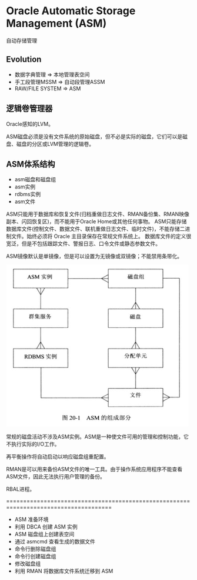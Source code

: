 # Oracle Automatic Storage Management (ASM)
自动存储管理

## Evolution

- 数据字典管理 => 本地管理表空间
- 手工段管理MSSM => 自动段管理ASSM
- RAW/FILE SYSTEM => ASM

## 逻辑卷管理器

Oracle感知的LVM。

ASM磁盘必须是没有文件系统的原始磁盘，但不必是实际的磁盘，它们可以是磁盘、磁盘的分区或LVM管理的逻辑卷。

## ASM体系结构

- asm磁盘和磁盘组
- asm实例
- rdbms实例
- asm文件

ASM只能用于数据库和恢复文件(归档重做日志文件、RMAN备份集、RMAN映像副本、闪回恢复区)，而不能用于Oracle Home或其他任何事物。
ASM只能存储数据库文件(控制文件、数据文件、联机重做日志文件、临时文件)，不能存储二进制文件。始终必须将 Oracle 主目录保存在常规文件系统上。
数据库文件的定义很宽泛，但是不包括跟踪文件、警报日志、口令文件或静态参数文件。

ASM镜像默认是单镜像，但是可以设置为无镜像或双镜像；不能禁用条带化。

![ASM的组成部分](../img/asm_make.png)

常规的磁盘活动不涉及ASM实例。ASM是一种使文件可用的管理和控制功能，它不执行实际的I/O工作。

再平衡操作将自动启动以响应磁盘组重配置。

RMAN是可以用来备份ASM文件的唯一工具。由于操作系统应用程序不能查看ASM文件，因此无法执行用户管理的备份。

RBAL进程。


=====================================================================================



- ASM 准备环境
- 利用 DBCA 创建 ASM 实例
- ASM 磁盘组上创建表空间
- 通过 asmcmd 查看生成的数据文件
- 命令行删除磁盘组
- 命令行创建磁盘组
- 修改磁盘组
- 利用 RMAN 将数据库文件系统迁移到 ASM


